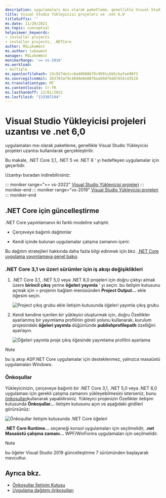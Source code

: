 ```yaml
---
description: uygulamaları msı olarak paketleme, genellikle Visual Studio Yükleyicisi projeleri uzantısı kullanılarak gerçekleştirilir.
title: Visual Studio Yükleyicisi projeleri ve .net 6,0
titleSuffix: ''
ms.date: 11/29/2021
ms.topic: conceptual
helpviewer_keywords:
- installer projects
- installer projects, .NETCore
author: MSLukeWest
ms.author: lukewest
manager: MSLukeWest
monikerRange: '>= vs-2019'
ms.workload:
- multiple
ms.openlocfilehash: 23c927de1cc6a40988679c9991cbb5cbafae90f3
ms.sourcegitcommit: 263703af9c4840e0e0876aa99df6dd7455c43519
ms.translationtype: MT
ms.contentlocale: tr-TR
ms.lasthandoff: 12/01/2021
ms.locfileid: "133387194"
---
```

# <a name="visual-studio-installer-projects-extension-and-net-60"></a>Visual Studio Yükleyicisi projeleri uzantısı ve .net 6,0

uygulamaları msı olarak paketleme, genellikle Visual Studio Yükleyicisi projeleri uzantısı kullanılarak gerçekleştirilir.

Bu makale, .NET Core 3,1, .NET 5 ve .NET 6 ' yı hedefleyen uygulamalar için geçerlidir.

Uzantıyı buradan indirebilirsiniz:

::: moniker range=">= vs-2022"
[Visual Studio Yükleyicisi projeleri](https://marketplace.visualstudio.com/items?itemName=VisualStudioClient.MicrosoftVisualStudio2022InstallerProjects)
::: moniker-end
::: moniker range="vs-2019"
[Visual Studio Yükleyicisi projeleri](https://marketplace.visualstudio.com/items?itemName=VisualStudioClient.MicrosoftVisualStudio2017InstallerProjects)
::: moniker-end

## <a name="update-for-net-core"></a>.NET Core için güncelleştirme

.NET Core yayımlamanın iki farklı modeline sahiptir.

- Çerçeveye bağımlı dağıtımlar

- Kendi içinde bulunan uygulamalar çalışma zamanını içerir.

Bu dağıtım stratejileri hakkında daha fazla bilgi edinmek için bkz. [.NET Core uygulama yayımlamaya genel bakış](/dotnet/core/deploying/).

### <a name="workflow-changes-for-net-core-31-and-later-versions"></a>.NET Core 3,1 ve üzeri sürümler için iş akışı değişiklikleri

1. .NET Core 3,1, .NET 5,0 veya .NET 6,0 projeleri için doğru çıktıyı almak üzere **birincil çıkış** yerine **öğeleri yayımla** ' yı seçin.  bu iletişim kutusunu açmak için   >  projenin bağlam menüsünden **Project Output...** ekle öğesini seçin.

    ![Project çıkış grubu ekle iletişim kutusunda öğeleri yayımla çıkış grubu](../deployment/media/installer-projects-net-core-publish-items-output.png "Yayımlama öğelerini seçin")

2. Kendi kendine içerilen bir yükleyici oluşturmak için, doğru Özellikler ayarlanmış bir yayımlama profilinin göreli yolunu kullanarak, kurulum projesindeki **öğeleri yayımla** düğümünde **publishprofilepath** özelliğini ayarlayın.

    ![Öğeleri yayımla proje çıkış öğesinde yayımlama profilini ayarlama](../deployment/media/installer-projects-net-core-publish-profile.png "Yayımlama profilini ayarla")

>[!NOTE]
>bu iş akışı ASP.NET Core uygulamalar için desteklenmez, yalnızca masaüstü uygulamaları Windows.

### <a name="prerequisites"></a>Önkoşullar

Yükleyicinizin, çerçeveye bağımlı bir .NET Core 3,1, .NET 5,0 veya .NET 6,0 uygulaması için gerekli çalışma zamanını yükleyebilmesini isterseniz, bunu [önkoşulları](../deployment/application-deployment-prerequisites.md)kullanarak yapabilirsiniz.  Yükleyici projenizin Özellikler iletişim kutusunda **Önkoşullar...** iletişim kutusunu açın ve aşağıdaki girdileri görürsünüz:

![Önkoşullar iletişim kutusunda .NET Core öğeleri](../deployment/media/installer-projects-net-core-prerequisites.png ".NET Core önkoşulları")

**.NET Core Runtime...** seçeneği konsol uygulamaları için seçilmelidir, **.net Masaüstü çalışma zamanı...** WPF/WinForms uygulamaları için seçilmelidir.

>[!NOTE]
>bu öğeler Visual Studio 2019 güncelleştirme 7 sürümünden başlayarak mevcuttur.

## <a name="see-also"></a>Ayrıca bkz.

- [Önkoşullar İletişim Kutusu](../ide/reference/prerequisites-dialog-box.md)
- [Uygulama dağıtımı önkoşulları](../deployment/application-deployment-prerequisites.md)
